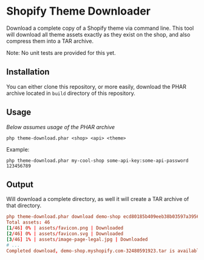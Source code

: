 # Shopify Theme Downloader

Download a complete copy of a Shopify theme via command line. This tool will download all theme assets exactly as they exist on the shop, and also compress them into a TAR archive.

Note: No unit tests are provided for this yet.

## Installation

You can either clone this repository, or more easily, download the PHAR archive located in `build` directory of this repository.

## Usage

*Below assumes usage of the PHAR archive*

```php theme-download.phar <shop> <api> <theme>```

Example:

```php theme-download.phar my-cool-shop some-api-key:some-api-password 123456789```

## Output

Will download a complete directory, as well it will create a TAR archive of that directory.

```conf
php theme-download.phar download demo-shop ecd80185b409eeb38b03597a3956543:551f5a55f7f061a370304cca668646b7 32480591923
Total assets: 46
[1/46] 0% | assets/favicon.png | Downloaded
[2/46] 0% | assets/favicon.svg | Downloaded
[3/46] 1% | assets/image-page-legal.jpg | Downloaded
# ...
Completed download, demo-shop.myshopify.com-32480591923.tar is available
```
